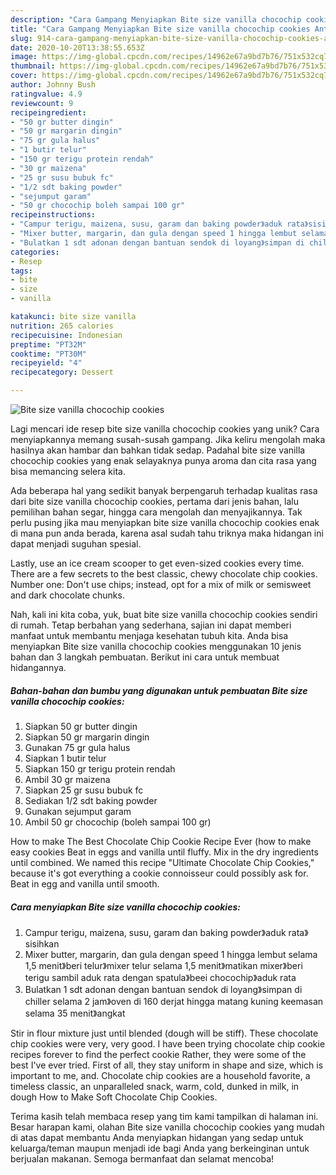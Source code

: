```yaml
---
description: "Cara Gampang Menyiapkan Bite size vanilla chocochip cookies Anti Gagal"
title: "Cara Gampang Menyiapkan Bite size vanilla chocochip cookies Anti Gagal"
slug: 914-cara-gampang-menyiapkan-bite-size-vanilla-chocochip-cookies-anti-gagal
date: 2020-10-20T13:38:55.653Z
image: https://img-global.cpcdn.com/recipes/14962e67a9bd7b76/751x532cq70/bite-size-vanilla-chocochip-cookies-foto-resep-utama.jpg
thumbnail: https://img-global.cpcdn.com/recipes/14962e67a9bd7b76/751x532cq70/bite-size-vanilla-chocochip-cookies-foto-resep-utama.jpg
cover: https://img-global.cpcdn.com/recipes/14962e67a9bd7b76/751x532cq70/bite-size-vanilla-chocochip-cookies-foto-resep-utama.jpg
author: Johnny Bush
ratingvalue: 4.9
reviewcount: 9
recipeingredient:
- "50 gr butter dingin"
- "50 gr margarin dingin"
- "75 gr gula halus"
- "1 butir telur"
- "150 gr terigu protein rendah"
- "30 gr maizena"
- "25 gr susu bubuk fc"
- "1/2 sdt baking powder"
- "sejumput garam"
- "50 gr chocochip boleh sampai 100 gr"
recipeinstructions:
- "Campur terigu, maizena, susu, garam dan baking powder》aduk rata》sisihkan"
- "Mixer butter, margarin, dan gula dengan speed 1 hingga lembut selama 1,5 menit》beri telur》mixer telur selama 1,5 menit》matikan mixer》beri terigu sambil aduk rata dengan spatula》beei chocochip》aduk rata"
- "Bulatkan 1 sdt adonan dengan bantuan sendok di loyang》simpan di chiller selama 2 jam》oven di 160 derjat hingga matang kuning keemasan selama 35 menit》angkat"
categories:
- Resep
tags:
- bite
- size
- vanilla

katakunci: bite size vanilla 
nutrition: 265 calories
recipecuisine: Indonesian
preptime: "PT32M"
cooktime: "PT30M"
recipeyield: "4"
recipecategory: Dessert

---
```



![Bite size vanilla chocochip cookies](https://img-global.cpcdn.com/recipes/14962e67a9bd7b76/751x532cq70/bite-size-vanilla-chocochip-cookies-foto-resep-utama.jpg)

Lagi mencari ide resep bite size vanilla chocochip cookies yang unik? Cara menyiapkannya memang susah-susah gampang. Jika keliru mengolah maka hasilnya akan hambar dan bahkan tidak sedap. Padahal bite size vanilla chocochip cookies yang enak selayaknya punya aroma dan cita rasa yang bisa memancing selera kita.

Ada beberapa hal yang sedikit banyak berpengaruh terhadap kualitas rasa dari bite size vanilla chocochip cookies, pertama dari jenis bahan, lalu pemilihan bahan segar, hingga cara mengolah dan menyajikannya. Tak perlu pusing jika mau menyiapkan bite size vanilla chocochip cookies enak di mana pun anda berada, karena asal sudah tahu triknya maka hidangan ini dapat menjadi suguhan spesial.

Lastly, use an ice cream scooper to get even-sized cookies every time. There are a few secrets to the best classic, chewy chocolate chip cookies. Number one: Don&#39;t use chips; instead, opt for a mix of milk or semisweet and dark chocolate chunks.


Nah, kali ini kita coba, yuk, buat bite size vanilla chocochip cookies sendiri di rumah. Tetap berbahan yang sederhana, sajian ini dapat memberi manfaat untuk membantu menjaga kesehatan tubuh kita. Anda bisa menyiapkan Bite size vanilla chocochip cookies menggunakan 10 jenis bahan dan 3 langkah pembuatan. Berikut ini cara untuk membuat hidangannya.

<!--inarticleads1-->

##### Bahan-bahan dan bumbu yang digunakan untuk pembuatan Bite size vanilla chocochip cookies:

1. Siapkan 50 gr butter dingin
1. Siapkan 50 gr margarin dingin
1. Gunakan 75 gr gula halus
1. Siapkan 1 butir telur
1. Siapkan 150 gr terigu protein rendah
1. Ambil 30 gr maizena
1. Siapkan 25 gr susu bubuk fc
1. Sediakan 1/2 sdt baking powder
1. Gunakan sejumput garam
1. Ambil 50 gr chocochip (boleh sampai 100 gr)


How to make The Best Chocolate Chip Cookie Recipe Ever (how to make easy cookies Beat in eggs and vanilla until fluffy. Mix in the dry ingredients until combined. We named this recipe &#34;Ultimate Chocolate Chip Cookies,&#34; because it&#39;s got everything a cookie connoisseur could possibly ask for. Beat in egg and vanilla until smooth. 

<!--inarticleads2-->

##### Cara menyiapkan Bite size vanilla chocochip cookies:

1. Campur terigu, maizena, susu, garam dan baking powder》aduk rata》sisihkan
1. Mixer butter, margarin, dan gula dengan speed 1 hingga lembut selama 1,5 menit》beri telur》mixer telur selama 1,5 menit》matikan mixer》beri terigu sambil aduk rata dengan spatula》beei chocochip》aduk rata
1. Bulatkan 1 sdt adonan dengan bantuan sendok di loyang》simpan di chiller selama 2 jam》oven di 160 derjat hingga matang kuning keemasan selama 35 menit》angkat


Stir in flour mixture just until blended (dough will be stiff). These chocolate chip cookies were very, very good. I have been trying chocolate chip cookie recipes forever to find the perfect cookie Rather, they were some of the best I&#39;ve ever tried. First of all, they stay uniform in shape and size, which is important to me, and. Chocolate chip cookies are a household favorite, a timeless classic, an unparalleled snack, warm, cold, dunked in milk, in dough How to Make Soft Chocolate Chip Cookies. 

Terima kasih telah membaca resep yang tim kami tampilkan di halaman ini. Besar harapan kami, olahan Bite size vanilla chocochip cookies yang mudah di atas dapat membantu Anda menyiapkan hidangan yang sedap untuk keluarga/teman maupun menjadi ide bagi Anda yang berkeinginan untuk berjualan makanan. Semoga bermanfaat dan selamat mencoba!
